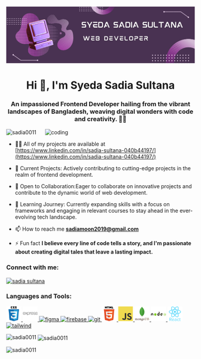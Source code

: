 ![logo](https://github.com/Sadia0011/Sadia0011/blob/main/banner%20purple.png)

<h1 align="center">Hi 👋, I'm Syeda Sadia Sultana</h1>
<h3 align="center">An impassioned Frontend Developer hailing from the vibrant landscapes of Bangladesh, weaving digital wonders with code and creativity. 🚀✨</h3>
<img align="right" alt="coding" width="400" src="https://miro.medium.com/v2/resize:fit:828/format:webp/0*PXf5ge7QCN9Ga_CL.gif">
<p align="left"> <img src="https://komarev.com/ghpvc/?username=sadia0011&label=Profile%20views&color=0e75b6&style=flat" alt="sadia0011" /> </p>

- 👨‍💻 All of my projects are available at [https://www.linkedin.com/in/sadia-sultana-040b44197/](https://www.linkedin.com/in/sadia-sultana-040b44197/)
  
- 🚀 Current Projects: Actively contributing to cutting-edge projects in the realm of frontend development.

- 🤝 Open to Collaboration:Eager to collaborate on innovative projects and contribute to the dynamic world of web development.

- 🌱 Learning Journey: Currently expanding skills with a focus on frameworks and engaging in relevant courses to stay ahead in the ever-evolving tech landscape.
  
- 📫 How to reach me **sadiamoon2019@gmail.com**

- ⚡ Fun fact **I believe every line of code tells a story, and I'm passionate about creating digital tales that leave a lasting impact.**

<h3 align="left">Connect with me:</h3>
<p align="left">
<a href="https://linkedin.com/in/sadia sultana" target="blank"><img align="center" src="https://raw.githubusercontent.com/rahuldkjain/github-profile-readme-generator/master/src/images/icons/Social/linked-in-alt.svg" alt="sadia sultana" height="30" width="40" /></a>
</p>

<h3 align="left">Languages and Tools:</h3>
<p align="left">  <a href="https://www.w3schools.com/css/" target="_blank" rel="noreferrer"> <img src="https://raw.githubusercontent.com/devicons/devicon/master/icons/css3/css3-original-wordmark.svg" alt="css3" width="40" height="40"/> </a> <a href="https://expressjs.com" target="_blank" rel="noreferrer"> <img src="https://raw.githubusercontent.com/devicons/devicon/master/icons/express/express-original-wordmark.svg" alt="express" width="40" height="40"/> </a> <a href="https://www.figma.com/" target="_blank" rel="noreferrer"> <img src="https://www.vectorlogo.zone/logos/figma/figma-icon.svg" alt="figma" width="40" height="40"/> </a> <a href="https://firebase.google.com/" target="_blank" rel="noreferrer"> <img src="https://www.vectorlogo.zone/logos/firebase/firebase-icon.svg" alt="firebase" width="40" height="40"/> </a> <a href="https://git-scm.com/" target="_blank" rel="noreferrer"> <img src="https://www.vectorlogo.zone/logos/git-scm/git-scm-icon.svg" alt="git" width="40" height="40"/> </a> <a href="https://www.w3.org/html/" target="_blank" rel="noreferrer"> <img src="https://raw.githubusercontent.com/devicons/devicon/master/icons/html5/html5-original-wordmark.svg" alt="html5" width="40" height="40"/> </a> <a href="https://developer.mozilla.org/en-US/docs/Web/JavaScript" target="_blank" rel="noreferrer"> <img src="https://raw.githubusercontent.com/devicons/devicon/master/icons/javascript/javascript-original.svg" alt="javascript" width="40" height="40"/> </a> <a href="https://www.mongodb.com/" target="_blank" rel="noreferrer"> <img src="https://raw.githubusercontent.com/devicons/devicon/master/icons/mongodb/mongodb-original-wordmark.svg" alt="mongodb" width="40" height="40"/> </a> <a href="https://nodejs.org" target="_blank" rel="noreferrer"> <img src="https://raw.githubusercontent.com/devicons/devicon/master/icons/nodejs/nodejs-original-wordmark.svg" alt="nodejs" width="40" height="40"/> </a> <a href="https://reactjs.org/" target="_blank" rel="noreferrer"> <img src="https://raw.githubusercontent.com/devicons/devicon/master/icons/react/react-original-wordmark.svg" alt="react" width="40" height="40"/> </a> <a href="https://tailwindcss.com/" target="_blank" rel="noreferrer"> <img src="https://www.vectorlogo.zone/logos/tailwindcss/tailwindcss-icon.svg" alt="tailwind" width="40" height="40"/> </a> </p>

<p><img align="left" src="https://github-readme-stats.vercel.app/api/top-langs?username=sadia0011&show_icons=true&locale=en&layout=compact" alt="sadia0011" /></p>

<p>&nbsp;<img align="center" src="https://github-readme-stats.vercel.app/api?username=sadia0011&show_icons=true&locale=en" alt="sadia0011" /></p>

<p><img align="center" src="https://github-readme-streak-stats.herokuapp.com/?user=sadia0011&" alt="sadia0011" /></p>



